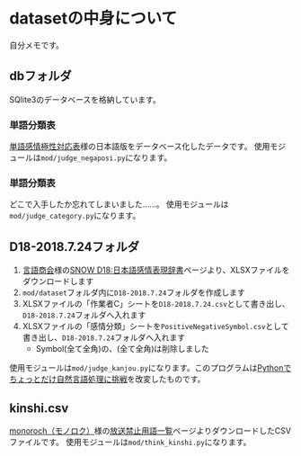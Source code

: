 # datasetの中身について

自分メモです。

## dbフォルダ

SQlite3のデータベースを格納しています。

### 単語分類表

[単語感情極性対応表](http://www.lr.pi.titech.ac.jp/%7Etakamura/pndic_ja.html)様の日本語版をデータベース化したデータです。
使用モジュールは`mod/judge_negaposi.py`になります。

### 単語分類表

どこで入手したか忘れてしまいました……。
使用モジュールは`mod/judge_category.py`になります。

## D18-2018.7.24フォルダ

1. [言語商会](https://www.jnlp.org/GengoHouse/top)様の[SNOW D18:日本語感情表現辞書](https://www.jnlp.org/GengoHouse/snow/d18)ページより、XLSXファイルをダウンロードします
1. `mod/dataset`フォルダ内に`D18-2018.7.24`フォルダを作成します
1. XLSXファイルの「作業者C」シートを`D18-2018.7.24.csv`として書き出し、`D18-2018.7.24`フォルダへ入れます
1. XLSXファイルの「感情分類」シートを`PositiveNegativeSymbol.csv`として書き出し、`D18-2018.7.24`フォルダへ入れます
	- Symbol(全て全角)の、(全て全角)は削除しました

使用モジュールは`mod/judge_kanjou.py`になります。このプログラムは[Pythonでちょっとだけ自然言語処理に挑戦](https://www.tdi.co.jp/miso/python-natural-language-processing)を改変したものです。

## kinshi.csv

[monoroch（モノロク）](http://monoroch.net)様の[放送禁止用語一覧](http://monoroch.net/kinshi/)ページよりダウンロードしたCSVファイルです。
使用モジュールは`mod/think_kinshi.py`になります。